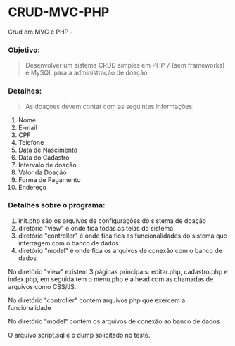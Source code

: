 # CRUD-MVC-PHP
Crud em MVC e PHP - 
### Objetivo: 

>Desenvolver um sistema CRUD simples em PHP 7 (sem frameworks) e MySQL para a administração de doação.

### Detalhes:

>As doaçoes devem contar com as seguintes informações:

1. Nome
2. E-mail
3. CPF
4. Telefone
5. Data de Nascimento
6. Data do Cadastro
7. Intervalo de doação
8. Valor da Doação
9. Forma de Pagamento
10. Endereço

### Detalhes sobre o programa:

1.  init.php são os arquivos de configurações do sistema de doação
2.  diretório "view" é onde fica todas as telas do sistema
3.  diretório "controller" é onde fica fica as funcionalidades do sistema que interragem com o banco de dados
4.  diretório "model" é onde fica os arquivos de conexão com o banco de dados

No diretório "view" existem 3 páginas principais: editar.php, cadastro.php e index.php, em seguida tem o menu.php e a head com as chamadas de arquivos como CSS/JS.

No diretório "controller" contém arquivos php que exercem a funcionalidade

No diretório "model" contém os arquivos de conexão ao banco de dados

O arquivo script.sql é o dump solicitado no teste.
